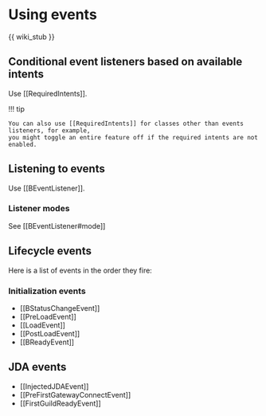 # Using events
{{ wiki_stub }}

## Conditional event listeners based on available intents
Use [[RequiredIntents]].

!!! tip

    You can also use [[RequiredIntents]] for classes other than events listeners, for example,
    you might toggle an entire feature off if the required intents are not enabled.

## Listening to events
Use [[BEventListener]].

### Listener modes
See [[BEventListener#mode]]

## Lifecycle events
Here is a list of events in the order they fire:

### Initialization events
- [[BStatusChangeEvent]]
- [[PreLoadEvent]]
- [[LoadEvent]]
- [[PostLoadEvent]]
- [[BReadyEvent]]

## JDA events
- [[InjectedJDAEvent]]
- [[PreFirstGatewayConnectEvent]]
- [[FirstGuildReadyEvent]]